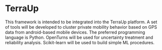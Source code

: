 # TerraUp
This framework is intended to be integrated into the TerraUp platform. A set of tools will be developed to cluster private mobility behavior based on GPS data from android-based mobile devices. The preferred programming language is Python. OpenTurns will be used for uncertainty treatment and reliability analysis. Scikit-learn will be used to build simple ML procedures.
